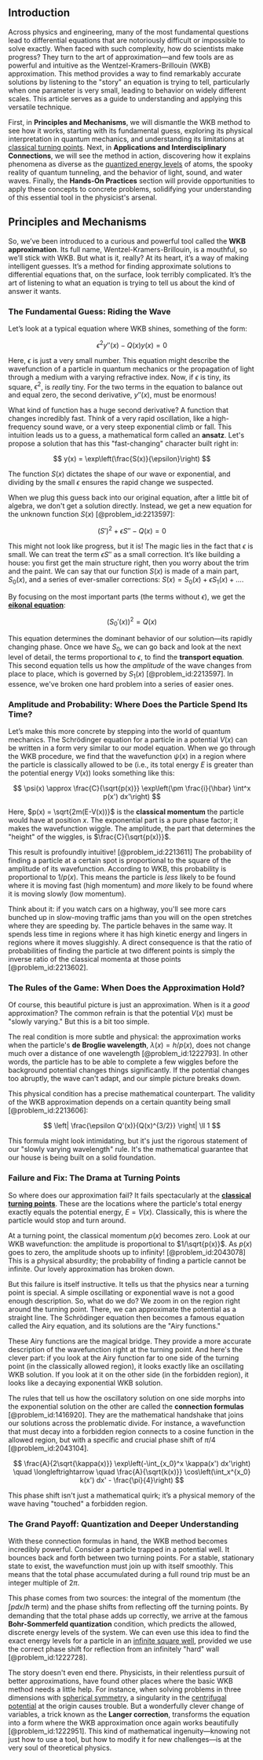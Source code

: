 ## Introduction
Across physics and engineering, many of the most fundamental questions lead to differential equations that are notoriously difficult or impossible to solve exactly. When faced with such complexity, how do scientists make progress? They turn to the art of approximation—and few tools are as powerful and intuitive as the Wentzel-Kramers-Brillouin (WKB) approximation. This method provides a way to find remarkably accurate solutions by listening to the "story" an equation is trying to tell, particularly when one parameter is very small, leading to behavior on widely different scales. This article serves as a guide to understanding and applying this versatile technique.

First, in **Principles and Mechanisms**, we will dismantle the WKB method to see how it works, starting with its fundamental guess, exploring its physical interpretation in quantum mechanics, and understanding its limitations at [classical turning points](@article_id:155063). Next, in **Applications and Interdisciplinary Connections**, we will see the method in action, discovering how it explains phenomena as diverse as the [quantized energy levels](@article_id:140417) of atoms, the spooky reality of quantum tunneling, and the behavior of light, sound, and water waves. Finally, the **Hands-On Practices** section will provide opportunities to apply these concepts to concrete problems, solidifying your understanding of this essential tool in the physicist's arsenal.

## Principles and Mechanisms

So, we’ve been introduced to a curious and powerful tool called the **WKB approximation**. Its full name, Wentzel-Kramers-Brillouin, is a mouthful, so we’ll stick with WKB. But what is it, really? At its heart, it’s a way of making intelligent guesses. It’s a method for finding approximate solutions to differential equations that, on the surface, look terribly complicated. It’s the art of listening to what an equation is trying to tell us about the kind of answer it wants.

### The Fundamental Guess: Riding the Wave

Let’s look at a typical equation where WKB shines, something of the form:

$$
\epsilon^2 y''(x) - Q(x)y(x) = 0
$$

Here, $\epsilon$ is just a very small number. This equation might describe the wavefunction of a particle in quantum mechanics or the propagation of light through a medium with a varying refractive index. Now, if $\epsilon$ is tiny, its square, $\epsilon^2$, is *really* tiny. For the two terms in the equation to balance out and equal zero, the second derivative, $y''(x)$, must be enormous!

What kind of function has a huge second derivative? A function that changes incredibly fast. Think of a very rapid oscillation, like a high-frequency sound wave, or a very steep exponential climb or fall. This intuition leads us to a guess, a mathematical form called an **ansatz**. Let's propose a solution that has this "fast-changing" character built right in:

$$
y(x) = \exp\left(\frac{S(x)}{\epsilon}\right)
$$

The function $S(x)$ dictates the shape of our wave or exponential, and dividing by the small $\epsilon$ ensures the rapid change we suspected.

When we plug this guess back into our original equation, after a little bit of algebra, we don't get a solution directly. Instead, we get a new equation for the unknown function $S(x)$ [@problem_id:2213597]:

$$
(S')^2 + \epsilon S'' - Q(x) = 0
$$

This might not look like progress, but it is! The magic lies in the fact that $\epsilon$ is small. We can treat the term $\epsilon S''$ as a small correction. It’s like building a house: you first get the main structure right, then you worry about the trim and the paint. We can say that our function $S(x)$ is made of a main part, $S_0(x)$, and a series of ever-smaller corrections: $S(x) = S_0(x) + \epsilon S_1(x) + \dots$.

By focusing on the most important parts (the terms without $\epsilon$), we get the **[eikonal equation](@article_id:143419)**:

$$
(S_0'(x))^2 = Q(x)
$$

This equation determines the dominant behavior of our solution—its rapidly changing phase. Once we have $S_0$, we can go back and look at the next level of detail, the terms proportional to $\epsilon$, to find the **transport equation**. This second equation tells us how the *amplitude* of the wave changes from place to place, which is governed by $S_1(x)$ [@problem_id:2213597]. In essence, we've broken one hard problem into a series of easier ones.

### Amplitude and Probability: Where Does the Particle Spend Its Time?

Let’s make this more concrete by stepping into the world of quantum mechanics. The Schrödinger equation for a particle in a potential $V(x)$ can be written in a form very similar to our model equation. When we go through the WKB procedure, we find that the wavefunction $\psi(x)$ in a region where the particle is classically allowed to be (i.e., its total energy $E$ is greater than the potential energy $V(x)$) looks something like this:

$$
\psi(x) \approx \frac{C}{\sqrt{p(x)}} \exp\left(\pm \frac{i}{\hbar} \int^x p(x') dx'\right)
$$

Here, $p(x) = \sqrt{2m(E-V(x))}$ is the **classical momentum** the particle would have at position $x$. The exponential part is a pure phase factor; it makes the wavefunction wiggle. The amplitude, the part that determines the "height" of the wiggles, is $\frac{C}{\sqrt{p(x)}}$.

This result is profoundly intuitive! [@problem_id:2213611] The probability of finding a particle at a certain spot is proportional to the square of the amplitude of its wavefunction. According to WKB, this probability is proportional to $1/p(x)$. This means the particle is *less* likely to be found where it is moving fast (high momentum) and *more* likely to be found where it is moving slowly (low momentum).

Think about it: if you watch cars on a highway, you'll see more cars bunched up in slow-moving traffic jams than you will on the open stretches where they are speeding by. The particle behaves in the same way. It spends less time in regions where it has high kinetic energy and lingers in regions where it moves sluggishly. A direct consequence is that the ratio of probabilities of finding the particle at two different points is simply the inverse ratio of the classical momenta at those points [@problem_id:2213602].

### The Rules of the Game: When Does the Approximation Hold?

Of course, this beautiful picture is just an approximation. When is it a *good* approximation? The common refrain is that the potential $V(x)$ must be "slowly varying." But this is a bit too simple.

The real condition is more subtle and physical: the approximation works when the particle's **de Broglie wavelength**, $\lambda(x) = h/p(x)$, does not change much over a distance of one wavelength [@problem_id:1222793]. In other words, the particle has to be able to complete a few wiggles before the background potential changes things significantly. If the potential changes too abruptly, the wave can't adapt, and our simple picture breaks down.

This physical condition has a precise mathematical counterpart. The validity of the WKB approximation depends on a certain quantity being small [@problem_id:2213606]:

$$
\left| \frac{\epsilon Q'(x)}{Q(x)^{3/2}} \right| \ll 1
$$

This formula might look intimidating, but it's just the rigorous statement of our "slowly varying wavelength" rule. It's the mathematical guarantee that our house is being built on a solid foundation.

### Failure and Fix: The Drama at Turning Points

So where does our approximation fail? It fails spectacularly at the **[classical turning points](@article_id:155063)**. These are the locations where the particle's total energy exactly equals the potential energy, $E = V(x)$. Classically, this is where the particle would stop and turn around.

At a turning point, the classical momentum $p(x)$ becomes zero. Look at our WKB wavefunction: the amplitude is proportional to $1/\sqrt{p(x)}$. As $p(x)$ goes to zero, the amplitude shoots up to infinity! [@problem_id:2043078] This is a physical absurdity; the probability of finding a particle cannot be infinite. Our lovely approximation has broken down.

But this failure is itself instructive. It tells us that the physics near a turning point is special. A simple oscillating or exponential wave is not a good enough description. So, what do we do? We zoom in on the region right around the turning point. There, we can approximate the potential as a straight line. The Schrödinger equation then becomes a famous equation called the Airy equation, and its solutions are the "Airy functions."

These Airy functions are the magical bridge. They provide a more accurate description of the wavefunction right at the turning point. And here's the clever part: if you look at the Airy function far to one side of the turning point (in the classically allowed region), it looks exactly like an oscillating WKB solution. If you look at it on the other side (in the forbidden region), it looks like a decaying exponential WKB solution.

The rules that tell us how the oscillatory solution on one side morphs into the exponential solution on the other are called the **connection formulas** [@problem_id:1416920]. They are the mathematical handshake that joins our solutions across the problematic divide. For instance, a wavefunction that must decay into a forbidden region connects to a cosine function in the allowed region, but with a specific and crucial phase shift of $\pi/4$ [@problem_id:2043104].

$$
\frac{A}{2\sqrt{\kappa(x)}} \exp\left(-\int_{x_0}^x \kappa(x') dx'\right) \quad \longleftrightarrow \quad \frac{A}{\sqrt{k(x)}} \cos\left(\int_x^{x_0} k(x') dx' - \frac{\pi}{4}\right)
$$

This phase shift isn't just a mathematical quirk; it’s a physical memory of the wave having "touched" a forbidden region.

### The Grand Payoff: Quantization and Deeper Understanding

With these connection formulas in hand, the WKB method becomes incredibly powerful. Consider a particle trapped in a potential well. It bounces back and forth between two turning points. For a stable, stationary state to exist, the wavefunction must join up with itself smoothly. This means that the total phase accumulated during a full round trip must be an integer multiple of $2\pi$.

This phase comes from two sources: the integral of the momentum (the $\int p dx / \hbar$ term) and the phase shifts from reflecting off the turning points. By demanding that the total phase adds up correctly, we arrive at the famous **Bohr-Sommerfeld quantization** condition, which predicts the allowed, discrete energy levels of the system. We can even use this idea to find the exact energy levels for a particle in an [infinite square well](@article_id:135897), provided we use the correct phase shift for reflection from an infinitely "hard" wall [@problem_id:1222728].

The story doesn't even end there. Physicists, in their relentless pursuit of better approximations, have found other places where the basic WKB method needs a little help. For instance, when solving problems in three dimensions with [spherical symmetry](@article_id:272358), a singularity in the [centrifugal potential](@article_id:171953) at the origin causes trouble. But a wonderfully clever change of variables, a trick known as the **Langer correction**, transforms the equation into a form where the WKB approximation once again works beautifully [@problem_id:1222951]. This kind of mathematical ingenuity—knowing not just how to use a tool, but how to modify it for new challenges—is at the very soul of theoretical physics.
